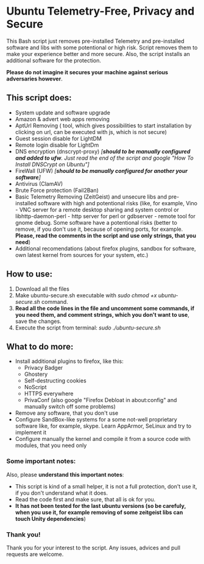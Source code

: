 # Ubuntu Telemetry-Free, Privacy and Secure
This Bash script just removes pre-installed Telemetry and pre-installed software and libs with some potentional or high risk. 
Script removes them to make your experience better and more secure. Also, the script installs an additional software for the protection.

**Please do not imagine it secures your machine against serious 
adversaries however**.

## This script does:
* System update and software upgrade
* Amazon & advert web apps removing
* AptUrl Removing ( tool, which gives possibilities to start installation by clicking on url, can be executed with js, which is not secure)
* Guest session disable for LightDM
* Remote login disable for LightDm
* DNS encryption (dnscrypt-proxy) *[**should to be manually configured and added to ufw**. Just read the end of the script and google "How To Install DNSCrypt on Ubuntu"]*
* FireWall (UFW) *[**should to be manually configured for another your software**]*
* Antivirus (ClamAV)
* Brute Force protection (Fail2Ban)
* Basic Telemetry Removing (ZeitGeist) and unsecure libs and pre-installed software with high and potentional risks (like, for example, Vino - VNC server for a remote desktop sharing and system control or libhttp-daemon-perl - http server for perl or gdbserver - remote tool for gnome debug. Some software have a potentional risks (better to remove, if you don't use it, because of opening ports, for example. **Please, read the comments in the script and use only strings, that you need**)
* Additional recomendations (about firefox plugins, sandbox for software, own latest kernel from sources for your system, etc.)

## How to use:
1. Download all the files
2. Make ubuntu-secure.sh executable with *sudo chmod +x ubuntu-secure.sh* command.
3. **Read all the code lines in the file and uncomment some commands, if you need them, and comment strings, which you don't want to use**, save the changes.
4. Execute the script from terminal: *sudo ./ubuntu-secure.sh*

## What to do more:
* Install additional plugins to firefox, like this:
    - Privacy Badger
    - Ghostery
    - Self-destructing cookies
    - NoScript
    - HTTPS everywhere
    - PrivaConf (also google "Firefox Debloat in about:config" and manually switch off some problems)
* Remove any software, that you don't use
* Configure SandBox-like systems for a some not-well proprietary software like, for example, skype. Learn AppArmor, SeLinux and try to implement it
* Configure manually the kernel and compile it from a source code with modules, that you need only

### Some important notes:
Also, please **understand this important notes**:
* This script is kind of a small helper, it is not a full protection, don't use it, if you don't understand what it does.
* Read the code first and make sure, that all is ok for you. 
* **It has not been tested for the last ubuntu versions (so be carefuly, when you use it, for example removing of some zeitgeist libs can touch Unity dependencies**)

### Thank you!

Thank you for your interest to the script. Any issues, advices and pull requests are welcome.
